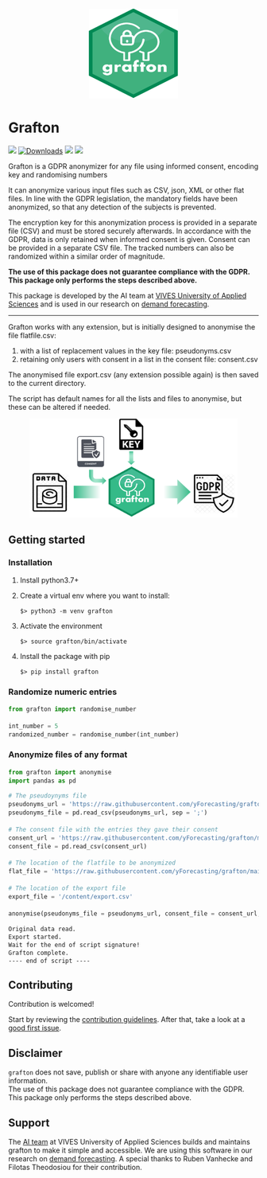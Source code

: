 <p align="center">
	<img src="https://raw.githubusercontent.com/yForecasting/grafton/main/img/grafton_hex.svg" width="180" height="180">	
</p>


# Grafton

<img src="https://img.shields.io/badge/Maintained%20by-Vives%20AI%20Lab-red"> [![Downloads](https://static.pepy.tech/personalized-badge/grafton?period=total&units=international_system&left_color=grey&right_color=blue&left_text=downloads)](https://pepy.tech/project/grafton) <img src="https://img.shields.io/badge/python-v3.7%2B-blue"> <img src="https://img.shields.io/badge/pypi-v0.1.9-blue">


Grafton is a GDPR anonymizer for any file using informed consent, encoding key and randomising numbers

It can anonymize various input files such as CSV, json, XML or other flat files. In line with the GDPR legislation, the mandatory fields have been anonymized, so that any detection of the subjects is prevented. 

The encryption key for this anonymization process is provided in a separate file (CSV) and must be stored securely afterwards. In accordance with the GDPR, data is only retained when informed consent is given. Consent can be provided in a separate CSV file. The tracked numbers can also be randomized within a similar order of magnitude. 

**The use of this package does not guarantee compliance with the GDPR. This package only performs the steps described above.**

This package is developed by the AI team at [VIVES University of Applied Sciences](https://www.vives.be/en/research/centre-expertise-business-management) and is used in our research on [demand forecasting](https://yvesrsagaert.wordpress.com/).

___

Grafton works with any extension, but is initially designed to anonymise the file flatfile.csv:

1. with a list of replacement values in the key file: pseudonyms.csv
2. retaining only users with consent in a list in the consent file: consent.csv

The anonymised file export.csv (any extension possible again) is then saved to the current directory.

The script has default names for all the lists and files to anonymise, but these can be altered if needed.

<p align="center">
	<img src="https://raw.githubusercontent.com/yForecasting/grafton/main/img/grafton_flowchart.png" width="420" height="200">	
</p>

## Getting started

### Installation

1. Install python3.7+
2. Create a virtual env where you want to install:

    ```
    $> python3 -m venv grafton
    ```

3. Activate the environment

    ```
    $> source grafton/bin/activate
    ```

4. Install the package with pip

     ```
    $> pip install grafton
     ```
	 
### Randomize numeric entries
```python
from grafton import randomise_number

int_number = 5
randomized_number = randomise_number(int_number)
```

### Anonymize files of any format

```python
from grafton import anonymise
import pandas as pd
```

```python
# The pseudoynyms file
pseudonyms_url = 'https://raw.githubusercontent.com/yForecasting/grafton/main/grafton/pseudonyms.csv'
pseudonyms_file = pd.read_csv(pseudonyms_url, sep = ';')

# The consent file with the entries they gave their consent
consent_url = 'https://raw.githubusercontent.com/yForecasting/grafton/main/grafton/consent.csv'
consent_file = pd.read_csv(consent_url)

# The location of the flatfile to be anonymized
flat_file = 'https://raw.githubusercontent.com/yForecasting/grafton/main/grafton/flatfile.csv'

# The location of the export file
export_file = '/content/export.csv'

anonymise(pseudonyms_file = pseudonyms_url, consent_file = consent_url, flat_file = flat_file, export_file = export_file)
```
````
Original data read.
Export started.
Wait for the end of script signature!
Grafton complete.
---- end of script ----
````

## Contributing

Contribution is welcomed! 

Start by reviewing the [contribution guidelines](https://github.com/yForecasting/grafton/blob/main/CONTRIBUTING.md). After that, take a look at a [good first issue](https://github.com/yForecasting/grafton/issues?q=is%3Aissue+is%3Aopen+label%3A%22good+first+issue%22).


## Disclaimer
`grafton` does not save, publish or share with anyone any identifiable user information.  
The use of this package does not guarantee compliance with the GDPR. This package only performs the steps described above. 

## Support

The [AI team](https://yforecasting.github.io/) at VIVES University of Applied Sciences builds and maintains grafton to make it simple and accessible. We are using this software in our research on [demand forecasting](https://yvesrsagaert.wordpress.com/). A special thanks to Ruben Vanhecke and Filotas Theodosiou for their contribution.





